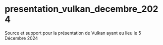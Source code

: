 # presentation_vulkan_decembre_2024
Source et support pour la présentation de Vulkan ayant eu lieu le 5 Décembre 2024
